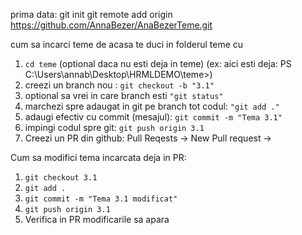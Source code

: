 prima data:
git init
git remote add origin https://github.com/AnnaBezer/AnaBezerTeme.git

cum sa incarci teme de acasa
te duci in folderul teme cu 
1. `cd teme` (optional daca nu esti deja in teme) (ex: aici esti deja: PS C:\Users\annab\Desktop\HRMLDEMO\teme>)
2. creezi un branch nou : `git checkout -b "3.1"`
3. optional sa vrei in care branch esti `"git status"`
4. marchezi spre adaugat in git pe branch tot codul: `"git add ."`
5. adaugi efectiv cu commit (mesajul): `git commit -m "Tema 3.1"`
6. impingi codul spre git: `git push origin 3.1`
7. Creezi un PR din github: Pull Reqests -> New Pull request -> 

Cum sa modifici tema incarcata deja in PR:
1. `git checkout 3.1`
2. `git add .`
3. `git commit -m "Tema 3.1 modificat"`
4. `git push origin 3.1`
5. Verifica in PR modificarile sa apara